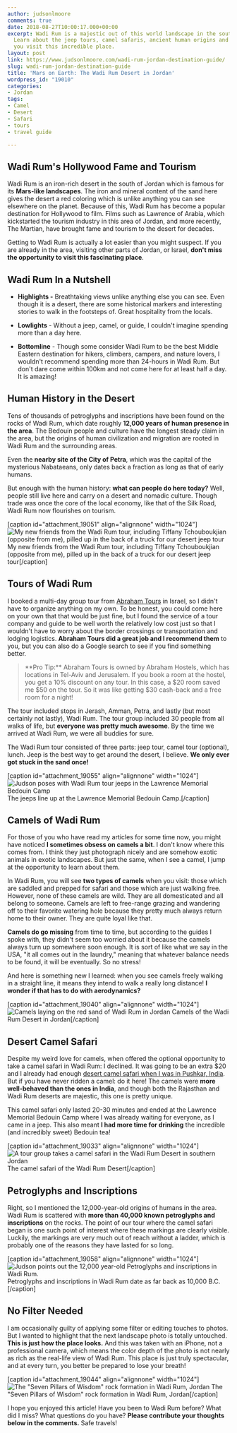 ```yaml
---
author: judsonlmoore
comments: true
date: 2018-08-27T10:00:17.000+00:00
excerpt: Wadi Rum is a majestic out of this world landscape in the south of Jordan.
  Learn about the jeep tours, camel safaris, ancient human origins and more before
  you visit this incredible place.
layout: post
link: https://www.judsonlmoore.com/wadi-rum-jordan-destination-guide/
slug: wadi-rum-jordan-destination-guide
title: 'Mars on Earth: The Wadi Rum Desert in Jordan'
wordpress_id: "19010"
categories:
- Jordan
tags:
- Camel
- Desert
- Safari
- tours
- travel guide

---
```

## Wadi Rum's Hollywood Fame and Tourism


Wadi Rum is an iron-rich desert in the south of Jordan which is famous for its **Mars-like landscapes**. The iron and mineral content of the sand here gives the desert a red coloring which is unlike anything you can see elsewhere on the planet. Because of this, Wadi Rum has become a popular destination for Hollywood to film. Films such as Lawrence of Arabia, which kickstarted the tourism industry in this area of Jordan, and more recently, The Martian, have brought fame and tourism to the desert for decades.

Getting to Wadi Rum is actually a lot easier than you might suspect. If you are already in the area, visiting other parts of Jordan, or Israel, **don't miss the opportunity to visit this fascinating place**.





## Wadi Rum In a Nutshell

  * **Highlights -** Breathtaking views unlike anything else you can see. Even though it is a desert, there are some historical markers and interesting stories to walk in the footsteps of. Great hospitality from the locals.

 	
  * **Lowlights** - Without a jeep, camel, or guide, I couldn't imagine spending more than a day here.

 	
  * **Bottomline** - Though some consider Wadi Rum to be the best Middle Eastern destination for hikers, climbers, campers, and nature lovers, I wouldn't recommend spending more than 24-hours in Wadi Rum. But don't dare come within 100km and not come here for at least half a day. It is amazing!







## Human History in the Desert


Tens of thousands of petroglyphs and inscriptions have been found on the rocks of Wadi Rum, which date roughly **12,000 years of human presence in the area**. The Bedouin people and culture have the longest steady claim in the area, but the origins of human civilization and migration are rooted in Wadi Rum and the surrounding areas.

Even the **nearby site of the City of Petra**, which was the capital of the mysterious Nabataeans, only dates back a fraction as long as that of early humans.

But enough with the human history: **what can people do here today?** Well, people still live here and carry on a desert and nomadic culture. Though trade was once the core of the local economy, like that of the Silk Road, Wadi Rum now flourishes on tourism.

[caption id="attachment_19051" align="alignnone" width="1024"]![My new friends from the Wadi Rum tour, including Tiffany Tchouboukjian (opposite from me), pilled up in the back of a truck for our desert jeep tour](https://www.judsonlmoore.com/wp-content/uploads/2018/05/wadi-rum-jordan-jeep-tour-group-1024x683.jpg) My new friends from the Wadi Rum tour, including Tiffany Tchouboukjian (opposite from me), pilled up in the back of a truck for our desert jeep tour[/caption]


## Tours of Wadi Rum


I booked a multi-day group tour from [Abraham Tours](https://abrahamtours.com/) in Israel, so I didn't have to organize anything on my own. To be honest, you could come here on your own that that would be just fine, but I found the service of a tour company and guide to be well worth the relatively low cost just so that I wouldn't have to worry about the border crossings or transportation and lodging logistics. **Abraham Tours did a great job and I recommend them** to you, but you can also do a Google search to see if you find something better.


<blockquote>**Pro Tip:** Abraham Tours is owned by Abraham Hostels, which has locations in Tel-Aviv and Jerusalem. If you book a room at the hostel, you get a 10% discount on any tour. In this case, a $20 room saved me $50 on the tour. So it was like getting $30 cash-back and a free room for a night!</blockquote>


The tour included stops in Jerash, Amman, Petra, and lastly (but most certainly not lastly), Wadi Rum. The tour group included 30 people from all walks of life, but **everyone was pretty much awesome**. By the time we arrived at Wadi Rum, we were all buddies for sure.

The Wadi Rum tour consisted of three parts: jeep tour, camel tour (optional), lunch. Jeep is the best way to get around the desert, I believe. **We only ever got stuck in the sand once!**

[caption id="attachment_19055" align="alignnone" width="1024"]![Judson poses with Wadi Rum tour jeeps in the Lawrence Memorial Bedouin Camp](https://www.judsonlmoore.com/wp-content/uploads/2018/05/wadi-rum-jordan-jeep-tour-parked-1024x683.jpg) The jeeps line up at the Lawrence Memorial Bedouin Camp.[/caption]


## Camels of Wadi Rum


For those of you who have read my articles for some time now, you might have noticed **I sometimes obsess on camels a bit**. I don't know where this comes from. I think they just photograph nicely and are somehow exotic animals in exotic landscapes. But just the same, when I see a camel, I jump at the opportunity to learn about them.

In Wadi Rum, you will see **two types of camels** when you visit: those which are saddled and prepped for safari and those which are just walking free. However, none of these camels are wild. They are all domesticated and all belong to someone. Camels are left to free-range grazing and wandering off to their favorite watering hole because they pretty much always return home to their owner. They are quite loyal like that.

**Camels do go missing** from time to time, but according to the guides I spoke with, they didn't seem too worried about it because the camels always turn up somewhere soon enough. It is sort of like what we say in the USA, "it all comes out in the laundry," meaning that whatever balance needs to be found, it will be eventually. So no stress!

And here is something new I learned: when you see camels freely walking in a straight line, it means they intend to walk a really long distance! **I wonder if that has to do with aerodynamics?**

[caption id="attachment_19040" align="alignnone" width="1024"]![Camels laying on the red sand of Wadi Rum in Jordan](https://www.judsonlmoore.com/wp-content/uploads/2018/05/wadi-rum-jordan-camels-1024x683.jpg) Camels of the Wadi Rum Desert in Jordan[/caption]


## Desert Camel Safari


Despite my weird love for camels, when offered the optional opportunity to take a camel safari in Wadi Rum: I declined. It was going to be an extra $20 and I already had enough [desert camel safari when I was in Pushkar, India](https://www.judsonlmoore.com/pushkar/). But if you have never ridden a camel: do it here! The camels were **more well-behaved than the ones in India**, and though both the Rajasthan and Wadi Rum deserts are majestic, this one is pretty unique.

This camel safari only lasted 20-30 minutes and ended at the Lawrence Memorial Bedouin Camp where I was already waiting for everyone, as I came in a jeep. This also meant **I had more time for drinking** the incredible (and incredibly sweet) Bedouin tea!

[caption id="attachment_19033" align="alignnone" width="1024"]![A tour group takes a camel safari in the Wadi Rum Desert in southern Jordan](https://www.judsonlmoore.com/wp-content/uploads/2018/05/wadi-rum-jordan-camel-ride-1024x683.jpg) The camel safari of the Wadi Rum Desert[/caption]


## Petroglyphs and Inscriptions


Right, so I mentioned the 12,000-year-old origins of humans in the area. Wadi Rum is scattered with **more than 40,000 known petroglyphs and inscriptions** on the rocks. The point of our tour where the camel safari began is one such point of interest where these markings are clearly visible. Luckily, the markings are very much out of reach without a ladder, which is probably one of the reasons they have lasted for so long.

[caption id="attachment_19058" align="alignnone" width="1024"]![Judson points out the 12,000 year-old Petroglyphs and inscriptions in Wadi Rum.](https://www.judsonlmoore.com/wp-content/uploads/2018/05/wadi-rum-jordan-nomads-petroglyphs-inscriptions-1024x683.jpg) Petroglyphs and inscriptions in Wadi Rum date as far back as 10,000 B.C.[/caption]


## No Filter Needed


I am occasionally guilty of applying some filter or editing touches to photos. But I wanted to highlight that the next landscape photo is totally untouched. **This is just how the place looks.** And this was taken with an iPhone, not a professional camera, which means the color depth of the photo is not nearly as rich as the real-life view of Wadi Rum. This place is just truly spectacular, and at every turn, you better be prepared to lose your breath!

[caption id="attachment_19044" align="alignnone" width="1024"]![The "Seven Pillars of Wisdom" rock formation in Wadi Rum, Jordan](https://www.judsonlmoore.com/wp-content/uploads/2018/05/wadi-rum-jordan-daytime-landscape-1024x682.jpg) The "Seven Pillars of Wisdom" rock formation in Wadi Rum, Jordan[/caption]

I hope you enjoyed this article! Have you been to Wadi Rum before? What did I miss? What questions do you have? **Please contribute your thoughts below in the comments.** Safe travels!